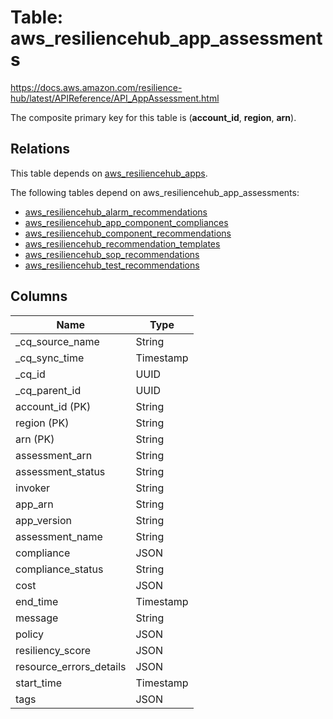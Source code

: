 # Table: aws_resiliencehub_app_assessments

https://docs.aws.amazon.com/resilience-hub/latest/APIReference/API_AppAssessment.html

The composite primary key for this table is (**account_id**, **region**, **arn**).

## Relations

This table depends on [aws_resiliencehub_apps](aws_resiliencehub_apps.md).

The following tables depend on aws_resiliencehub_app_assessments:
  - [aws_resiliencehub_alarm_recommendations](aws_resiliencehub_alarm_recommendations.md)
  - [aws_resiliencehub_app_component_compliances](aws_resiliencehub_app_component_compliances.md)
  - [aws_resiliencehub_component_recommendations](aws_resiliencehub_component_recommendations.md)
  - [aws_resiliencehub_recommendation_templates](aws_resiliencehub_recommendation_templates.md)
  - [aws_resiliencehub_sop_recommendations](aws_resiliencehub_sop_recommendations.md)
  - [aws_resiliencehub_test_recommendations](aws_resiliencehub_test_recommendations.md)

## Columns

| Name          | Type          |
| ------------- | ------------- |
|_cq_source_name|String|
|_cq_sync_time|Timestamp|
|_cq_id|UUID|
|_cq_parent_id|UUID|
|account_id (PK)|String|
|region (PK)|String|
|arn (PK)|String|
|assessment_arn|String|
|assessment_status|String|
|invoker|String|
|app_arn|String|
|app_version|String|
|assessment_name|String|
|compliance|JSON|
|compliance_status|String|
|cost|JSON|
|end_time|Timestamp|
|message|String|
|policy|JSON|
|resiliency_score|JSON|
|resource_errors_details|JSON|
|start_time|Timestamp|
|tags|JSON|